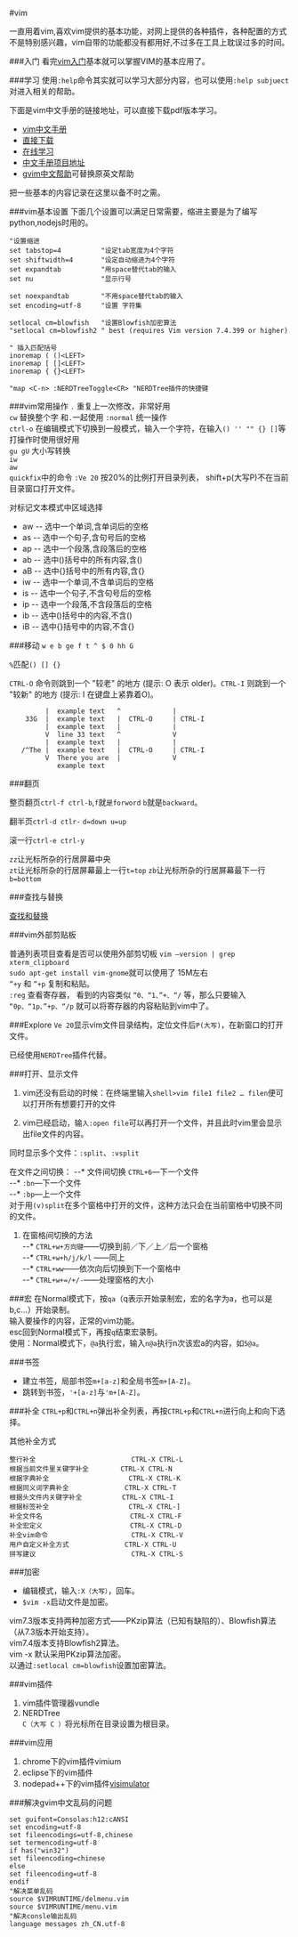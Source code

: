 ﻿#vim

一直用着vim,喜欢vim提供的基本功能，对网上提供的各种插件，各种配置的方式不是特别感兴趣，vim自带的功能都没有都用好,不过多在工具上耽误过多的时间。

###入门
看完[vim入门](vimtutor.md)基本就可以掌握VIM的基本应用了。

###学习
使用`:help`命令其实就可以学习大部分内容，也可以使用`:help subjuect`对进入相关的帮助。

下面是vim中文手册的链接地址，可以直接下载pdf版本学习。

- [vim中文手册](http://vimcdoc.sourceforge.net/)  
- [直接下载](http://sourceforge.net/project/showfiles.php?group_id=56777)  
- [在线学习](http://vimcdoc.sourceforge.net/doc/)
- [中文手册项目地址](http://sourceforge.net/projects/vimcdoc/)  
- [gvim中文帮助](http://sourceforge.net/projects/vimcdoc/files/win32-install/)可替换原英文帮助  


把一些基本的内容记录在这里以备不时之需。

###vim基本设置
下面几个设置可以满足日常需要，缩进主要是为了编写python,nodejs时用的。
```vim
"设置缩进 
set tabstop=4          "设定tab宽度为4个字符
set shiftwidth=4       "设定自动缩进为4个字符
set expandtab          "用space替代tab的输入
set nu                 "显示行号
 
set noexpandtab        "不用space替代tab的输入
set encoding=utf-8     "设置 字符集

setlocal cm=blowfish   "设置Blowfish加密算法
"setlocal cm=blowfish2 " best (requires Vim version 7.4.399 or higher)
 
" 插入匹配括号
inoremap ( ()<LEFT>
inoremap [ []<LEFT>
inoremap { {}<LEFT>

"map <C-n> :NERDTreeToggle<CR> "NERDTree插件的快捷键
```
###vim常用操作
`.` 重复上一次修改，非常好用  
`cw` 替换整个字 和`.`一起使用
`:normal` 统一操作  
`ctrl-o` 在编辑模式下切换到一般模式，输入一个字符，在输入`() '' "" {} []`等打操作时使用很好用  
`gu gU` 大小写转换  
`iw`  
`aw`  
`quickfix`中的命令
`:Ve 20` 按20%的比例打开目录列表， shift+p(大写P)不在当前目录窗口打开文件。  

对标记文本模式中区域选择  
- aw -- 选中一个单词,含单词后的空格  
- as -- 选中一个句子,含句号后的空格  
- ap -- 选中一个段落,含段落后的空格  
- ab -- 选中()括号中的所有内容,含()  
- aB -- 选中{}括号中的所有内容,含{}  
- iw -- 选中一个单词,不含单词后的空格  
- is -- 选中一个句子,不含句号后的空格  
- ip -- 选中一个段落,不含段落后的空格  
- ib -- 选中()括号中的内容,不含()  
- iB -- 选中{}括号中的内容,不含{}  

###移动
`w e b ge f t ^ $ 0 hh G` 

`%`匹配`() [] {}`

`CTRL-O` 命令则跳到一个 "较老" 的地方 (提示: O 表示 older)。`CTRL-I` 则跳到一个 "较新" 的地方 (提示: I 在键盘上紧靠着O)。



             |  example text   ^             |
        33G  |  example text   |  CTRL-O     | CTRL-I
             |  example text   |             |
             V  line 33 text   ^             V
             |  example text   |             |
       /^The |  example text   |  CTRL-O     | CTRL-I
             V  There you are  |             V
                example text



###翻页 

整页翻页`ctrl-f ctrl-b`,`f`就`是forword` `b`就是`backward`。

翻半页`ctrl-d ctlr-`  `d=down u=up`

滚一行`ctrl-e ctrl-y`

`zz`让光标所杂的行居屏幕中央  
`zt`让光标所杂的行居屏幕最上一行`t=top` 
`zb`让光标所杂的行居屏幕最下一行`b=bottom` 


###查找与替换

[查找和替换](vim查找和替换.md)

###vim外部剪贴板

普通列表项目查看是否可以使用外部剪切板 `vim –version | grep xterm_clipboard`  
`sudo apt-get install vim-gnome`就可以使用了 15M左右  
`”+y` 和 `”+p` 复制和粘贴。  
`:reg` 查看寄存器， 看到的内容类似 `“0、“1、”+、“/` 等，那么只要输入 `“0p、“1p、”+p、“/p` 就可以将寄存器的内容粘贴到vim中了。  

###Explore
`Ve 20`显示vim文件目录结构，定位文件后`P(大写)`，在新窗口的打开文件。

已经使用`NERDTree`插件代替。

###打开、显示文件
1. vim还没有启动的时候：在终端里输入`shell>vim file1 file2 … filen`便可以打开所有想要打开的文件

1. vim已经启动，输`入:open file`可以再打开一个文件，并且此时vim里会显示出file文件的内容。

同时显示多个文件：`:split`、`:vsplit`

在文件之间切换： 
--* 文件间切换 `CTRL+6`—下一个文件  
--* `:bn`—下一个文件  
--* `:bp`—上一个文件  
对于用`(v)split`在多个窗格中打开的文件，这种方法只会在当前窗格中切换不同的文件。  

1. 在窗格间切换的方法  
--* `CTRL+w+方向键`——切换到前／下／上／后一个窗格  
--* `CTRL+w+h/j/k/l` ——同上  
--* `CTRL+ww`——依次向后切换到下一个窗格中  
--* `CTRL+w+=/+/-`——处理窗格的大小  

###宏
在Normal模式下，按`qa`（q表示开始录制宏，宏的名字为a，也可以是b,c…）开始录制。  
输入要操作的内容，正常的vim功能。  
esc回到Normal模式下，再按`q`结束宏录制。  
使用：Normal模式下，`@a`执行宏，输入`n@a`执行n次该宏a的内容，如`5@a`。  

###书签
* 建立书签，局部书签`m+[a-z]`和全局书签`m+[A-Z]`。
* 跳转到书签，`'+[a-z]`与`'m+[A-Z]`。

###补全
`CTRL+p`和`CTRL+n`弹出补全列表，再按`CTRL+p`和`CTRL+n`进行向上和向下选择。

其他补全方式  

```
整行补全                        CTRL-X CTRL-L
根据当前文件里关键字补全        CTRL-X CTRL-N
根据字典补全                    CTRL-X CTRL-K
根据同义词字典补全              CTRL-X CTRL-T
根据头文件内关键字补全          CTRL-X CTRL-I
根据标签补全                    CTRL-X CTRL-]
补全文件名                      CTRL-X CTRL-F
补全宏定义                      CTRL-X CTRL-D
补全vim命令                     CTRL-X CTRL-V
用户自定义补全方式              CTRL-X CTRL-U
拼写建议                        CTRL-X CTRL-S 
```

###加密

- 编辑模式，输入`:X（大写）`，回车。
- `$vim -x`启动文件是加密。

vim7.3版本支持两种加密方式——PKzip算法（已知有缺陷的）、Blowfish算法（从7.3版本开始支持）。  
vim7.4版本支持Blowfish2算法。  
vim -x 默认采用PKzip算法加密。  
以通过`:setlocal cm=blowfish`设置加密算法。  



###vim插件
1. vim插件管理器vundle
1. NERDTree  
`C（大写 C ）`将光标所在目录设置为根目录。

###vim应用
1. chrome下的vim插件vimium
1. eclipse下的vim插件  
1. nodepad++下的vim插件[visimulator](visimulator.zip)  


###解决gvim中文乱码的问题
```
set guifont=Consolas:h12:cANSI
set encoding=utf-8
set fileencodings=utf-8,chinese
set termencoding=utf-8
if has("win32")
set fileencoding=chinese
else
set fileencoding=utf-8
endif
"解决菜单乱码
source $VIMRUNTIME/delmenu.vim
source $VIMRUNTIME/menu.vim
"解决consle输出乱码
language messages zh_CN.utf-8
```
